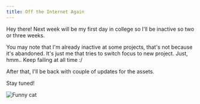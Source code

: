 ```yaml
---
title: Off the Internet Again
---
```


Hey there! Next week will be my first day in college so I'll be inactive so two or three weeks.

You may note that I'm already inactive at some projects, that's not because it's abandoned. It's just me that tries to switch focus to new project. Just, hmm.. Keep failing at all time :/

After that, I'll be back with couple of updates for the assets.

Stay tuned!

![Funny cat]({{site.img}}Comical_Animals-0002.jpg)
